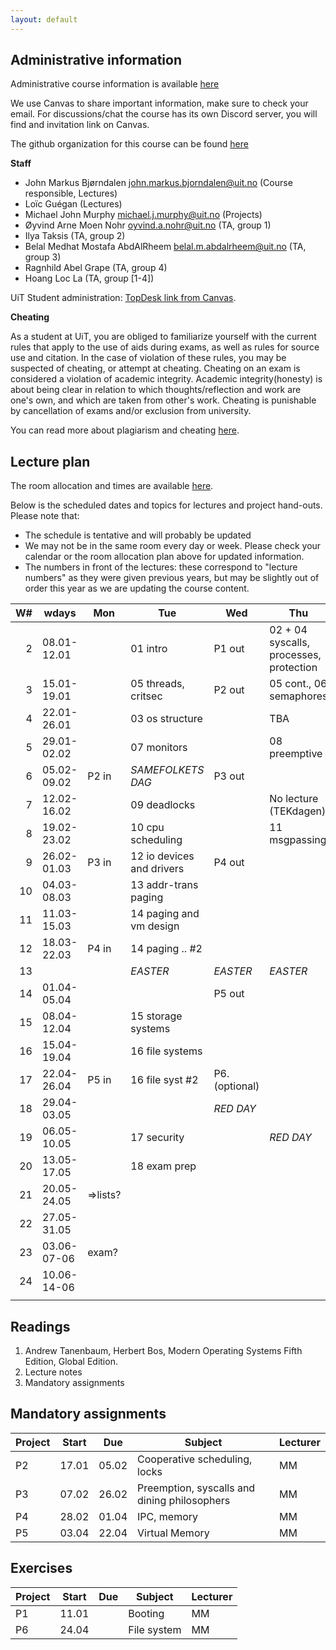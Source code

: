 ```yaml
---
layout: default
---
```


## Administrative information

Administrative course information is available [here](https://en.uit.no/utdanning/emner/emne?p_document_id=822456)

We use Canvas to share important information, make sure to check your email. 
For discussions/chat the course has its own Discord server, you will find and invitation link on Canvas.

The github organization for this course can be found [here](https://github.com/uit-inf-2201-s24)


**Staff**

* John Markus Bjørndalen <john.markus.bjorndalen@uit.no> (Course responsible, Lectures)
* Loïc Guégan (Lectures)
* Michael John Murphy <michael.j.murphy@uit.no> (Projects)
* Øyvind Arne Moen Nohr <oyvind.a.nohr@uit.no> (TA, group 1)
* Ilya Taksis (TA, group 2)
* Belal Medhat Mostafa AbdAlRheem <belal.m.abdalrheem@uit.no> (TA, group 3)
* Ragnhild Abel Grape (TA, group 4)
* Hoang Loc La (TA, group [1-4])

UiT Student administration: [TopDesk link from Canvas](https://uit.topdesk.net/tas/public/ssp/1550ac93-3cae-443d-a606-4ac1b2e5e6e1).

**Cheating**

As a student at UiT, you are obliged to familiarize yourself with the current rules that apply to the use of aids during exams, as well as rules for source use and citation. In the case of violation of these rules, you may be suspected of cheating, or attempt at cheating. Cheating on an exam is considered a violation of academic integrity. Academic integrity(honesty) is about being clear in relation to which thoughts/reflection and work are one's own, and which are taken from other's work. Cheating is punishable by cancellation of exams and/or exclusion from university.

You can read more about plagiarism and cheating [here](https://uit.no/sensor).

## Lecture plan

The room allocation and times are available [here](https://timeplan.uit.no/emne_timeplan.php?sem=24v&module[]=INF-2201-1#week-52). 

Below is the scheduled dates and topics for lectures and project hand-outs. Please note that: 

- The schedule is tentative and will probably be updated
- We may not be in the same room every day or week. Please check your calendar or the room allocation plan above for updated information.
- The numbers in front of the lectures: these correspond to "lecture numbers" as they were given previous years, but may be slightly out 
  of order this year as we are updating the course content. 


| W# | wdays       | Mon      | Tue                       | Wed            | Thu                                     | Fr              |
|---:|-------------|----------|---------------------------|----------------|-----------------------------------------|-----------------|
|  2 | 08.01-12.01 |          | 01 intro                  | P1 out         | 02 + 04 syscalls, processes, protection |                 |
|  3 | 15.01-19.01 |          | 05 threads, critsec       | P2 out         | 05 cont., 06 semaphores                 |                 |
|  4 | 22.01-26.01 |          | 03 os structure           |                | TBA                                     |                 |
|  5 | 29.01-02.02 |          | 07 monitors               |                | 08 preemptive                           |                 |
|  6 | 05.02-09.02 | P2 in    | *SAMEFOLKETS DAG*         | P3 out         |                                         |                 |
|  7 | 12.02-16.02 |          | 09 deadlocks              |                | No lecture (TEKdagen)                   |                 |
|  8 | 19.02-23.02 |          | 10 cpu scheduling         |                | 11 msgpassing                           |                 |
|  9 | 26.02-01.03 | P3 in    | 12 io devices and drivers | P4 out         |                                         |                 |
| 10 | 04.03-08.03 |          | 13 addr-trans paging      |                |                                         |                 |
| 11 | 11.03-15.03 |          | 14 paging and vm design   |                |                                         |                 |
| 12 | 18.03-22.03 | P4 in    | 14 paging .. #2           |                |                                         |                 |
| 13 |             |          | *EASTER*                  | *EASTER*       | *EASTER*                                |                 |
| 14 | 01.04-05.04 |          |                           | P5 out         |                                         |                 |
| 15 | 08.04-12.04 |          | 15 storage systems        |                |                                         |                 |
| 16 | 15.04-19.04 |          | 16 file systems           |                |                                         |                 |
| 17 | 22.04-26.04 | P5 in    | 16 file syst #2           | P6. (optional) |                                         |                 |
| 18 | 29.04-03.05 |          |                           | *RED DAY*      |                                         |                 |
| 19 | 06.05-10.05 |          | 17 security               |                | *RED DAY*                               |                 |
| 20 | 13.05-17.05 |          | 18 exam prep              |                |                                         |                 |
| 21 | 20.05-24.05 | =>lists? |                           |                |                                         |                 |
| 22 | 27.05-31.05 |          |                           |                |                                         |                 |
| 23 | 03.06-07-06 | exam?    |                           |                |                                         |                 |
| 24 | 10.06-14-06 |          |                           |                |                                         | End of semester |
|    |             |          |                           |                |                                         |                 |

## Readings

1. Andrew Tanenbaum, Herbert Bos, Modern Operating Systems Fifth Edition, Global Edition.
2. Lecture notes
3. Mandatory assignments

## Mandatory assignments

| Project | Start | Due   | Subject           | Lecturer |
|---------|-------|-------|-------------------|----------|
| P2      | 17.01 | 05.02 | Cooperative scheduling, locks | MM       |
| P3      | 07.02 | 26.02 | Preemption, syscalls and dining philosophers | MM       |
| P4      | 28.02 | 01.04 | IPC, memory | MM       |
| P5      | 03.04 | 22.04 | Virtual Memory| MM       |

## Exercises

| Project | Start | Due | Subject           | Lecturer |
|---------|-------|-----|-------------------|----------|
| P1      | 11.01 |     | Booting | MM     |
| P6      | 24.04 |     | File system | MM       |
